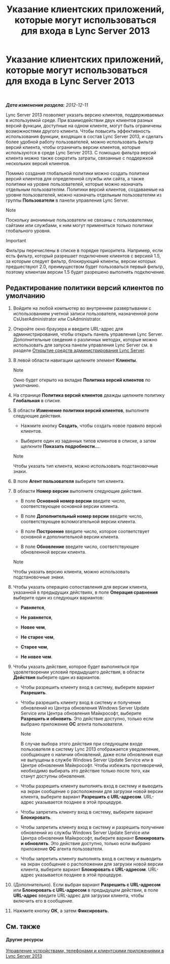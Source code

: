 ﻿---
title: Указание клиентских приложений, которые могут использоваться для входа в Lync Server 2013
TOCTitle: Указание клиентских приложений, которые могут использоваться для входа в Lync Server 2013
ms:assetid: d256a581-9a48-4d1a-82cc-2e1f520d7d2e
ms:mtpsurl: https://technet.microsoft.com/ru-ru/library/Gg182591(v=OCS.15)
ms:contentKeyID: 49311258
ms.date: 05/19/2016
mtps_version: v=OCS.15
ms.translationtype: HT
---

# Указание клиентских приложений, которые могут использоваться для входа в Lync Server 2013

 

_**Дата изменения раздела:** 2012-12-11_

Lync Server 2013 позволяет указать версию клиентов, поддерживаемых в используемой среде. При взаимодействии двух клиентов разных версий функции, доступные на одном клиенте, могут быть ограничены возможностями другого клиента. Чтобы повысить эффективность использования функции, входящих в состав Lync Server 2013, и сделать более удобной работу пользователей, можно использовать фильтр версий клиента, чтобы ограничить версии клиентов, которые используются в среде Lync Server 2013. С помощью фильтра версий клиента можно также сократить затраты, связанные с поддержкой нескольких версий клиентов.

Помимо создания глобальной политики можно создать политики версий клиентов для определенной службы или сайта, а также политики на уровне пользователей, которые можно назначать отдельным пользователям. Политики версий клиентов, создаваемые на уровне пользователей, можно назначать отдельным пользователям из группы **Пользователи** в панели управления Lync Server.

> [!NOTE]  
> Поскольку анонимные пользователи не связаны с пользователями, сайтами или службами, к ним могут применяться только политики глобального уровня.

> [!IMPORTANT]  
> Фильтры перечислены в списке в порядке приоритета. Например, если есть фильтр, который разрешает подключение клиентов с версией 1.5, за которым следует фильтр, блокирующий клиенты, версии которых предшествуют 2.0, преимуществом будет пользоваться первый фильтр, поэтому клиентам версии 1.5 будет разрешено выполнять подключение.

## Редактирование политики версий клиентов по умолчанию

1.  Войдите на любой компьютер во внутреннем развертывании с использованием учетной записи пользователя, назначенной роли CsUserAdministrator или CsAdministrator.

2.  Откройте окно браузера и введите URL-адрес для администрирования, чтобы открыть панель управления Lync Server. Дополнительные сведения о различных методах, которые можно использовать для запуска панели управления Lync Server см. в разделе [Открытие средств администрирования Lync Server](lync-server-2013-open-lync-server-administrative-tools.md).

3.  В левой области навигации щелкните элемент **Клиенты**.
    
    > [!NOTE]  
    > Окно будет открыто на вкладке <strong>Политика версий клиентов</strong> по умолчанию.

4.  На странице **Политика версий клиентов** дважды щелкните политику **Глобальная** в списке.

5.  В области **Изменение политики версий клиентов**, выполните следующие действия.
    
      - Нажмите кнопку **Создать**, чтобы создать новое правило версий клиентов.
    
      - Выберите один из заданных типов клиентов в списке, а затем щелкните **Показать подробности...**.
    
    > [!NOTE]  
    > Чтобы указать тип клиента, можно использовать подстановочные знаки.

6.  В поле **Агент пользователя** выберите тип клиента.

7.  В области **Номер версии** выполните следующие действия.
    
      - В поле **Основной номер версии** введите число, соответствующее основной версии клиента.
    
      - В поле **Дополнительный номер версии** введите число, соответствующее вспомогательной версии клиента.
    
      - В поле **Построение** введите число, которое соответствует основной и дополнительной версии клиента.
    
      - В поле **Обновление** введите число, соответствующее обновленной версии клиента.
    
    > [!NOTE]  
    > Чтобы указать версию клиента, можно использовать подстановочные знаки.

8.  Чтобы указать операцию сопоставления для версии клиента, указанной в предыдущих действиях, в поле **Операция сравнения** выберите один из следующих вариантов:
    
      - **Равняется**,
    
      - **Не равняется**,
    
      - **Новее чем**,
    
      - **Не старее чем**,
    
      - **Старее чем**,
    
      - **Не новее чем**.

9.  Чтобы указать действие, которое будет выполняться при удовлетворении условий предыдущего действия, в области **Действия** выберите один из вариантов.
    
      - Чтобы разрешить клиенту вход в систему, выберите вариант **Разрешить**.
    
      - Чтобы разрешить клиенту вход в систему и получение обновлений из Центра обновления Windows Server Update Service или Центра обновления Майкрософт, выберите **Разрешить и обновить**. Это действие доступно, только если выбрано приложение **OC** агента пользователя.
        
        > [!NOTE]  
        > В случае выбора этого действия при следующем входе пользователя в систему Lync 2013 отображается уведомление, сообщающее о наличии обновлений, даже если обновления еще не выпущены в службе Windows Server Update Service или в Центре обновления Майкрософт. Чтобы избежать противоречий, необходимо выбирать это действие только после того, как станут доступны обновления.    
      - Чтобы разрешить клиенту выполнять вход в систему и выводить на экран сообщение о расположении для загрузки новой версии клиента, выберите вариант **Разрешить с URL-адресом**. URL-адрес указывается позднее в этой процедуре.
    
      - Чтобы запретить клиенту вход в систему, выберите вариант **Блокировать**.
    
      - Чтобы запретить клиенту вход в систему и разрешить получение обновлений из службы Windows Server Update Service или Центра обновления Майкрософт, выберите вариант **Блокировать и обновлять**. Это действие доступно, только если выбрано приложение **OC** агента пользователя.
    
      - Чтобы запретить клиенту выполнять вход в систему и выводить на экран сообщение о расположении для загрузки новой версии клиента, выберите вариант **Блокировать с URL-адресом**. URL-адрес указывается позднее в этой процедуре.

10. (Дополнительно). Если выбран вариант **Разрешить с URL-адресом** или **Блокировать с URL-адресом** в предыдущем действии, в поле **URL-адрес** введите URL-адрес для загрузки клиента, чтобы включить его в сообщение.

11. Нажмите кнопку **ОК**, а затем **Фиксировать**.

## См. также

#### Другие ресурсы

[Управление устройствами, телефонами и клиентскими приложениями в Lync Server 2013](lync-server-2013-managing-devices-phones-and-client-applications.md)

